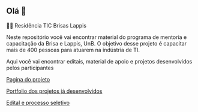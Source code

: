 ## Olá 👋

🙋‍♀️ Residência TIC Brisas Lappis 

Neste repositório você vai encontrar material do programa de mentoria e capacitação da Brisa e Lappis, UnB. O objetivo desse projeto é capacitar mais de 400 pessoas para atuarem na indústria de TI.

Aqui você vai encontrar editais, material de apoio e projetos desenvolvidos pelos participantes 

[Pagina do projeto](https://residenciaticbrisa.github.io/)

[Portfolio dos projetos já desenvolvidos](https://residenciaticbrisa.github.io/projetos_imersao/)

[Edital e processo seletivo](https://residenciaticbrisa.github.io/landing_page/)


<!--

**Here are some ideas to get you started:**

🙋‍♀️ A short introduction - what is your organization all about?
🌈 Contribution guidelines - how can the community get involved?
👩‍💻 Useful resources - where can the community find your docs? Is there anything else the community should know?
🍿 Fun facts - what does your team eat for breakfast?
🧙 Remember, you can do mighty things with the power of [Markdown](https://docs.github.com/github/writing-on-github/getting-started-with-writing-and-formatting-on-github/basic-writing-and-formatting-syntax)
-->
